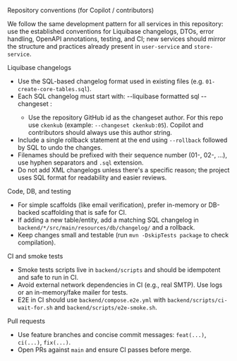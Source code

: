 Repository conventions (for Copilot / contributors)

We follow the same development pattern for all services in this repository: use the established conventions for Liquibase changelogs, DTOs, error handling, OpenAPI annotations, testing, and CI; new services should mirror the structure and practices already present in `user-service` and `store-service`.

Liquibase changelogs
- Use the SQL-based changelog format used in existing files (e.g. `01-create-core-tables.sql`).
- Each SQL changelog must start with:
  --liquibase formatted sql
  --changeset <author>:<id>
  - Use the repository GitHub id as the changeset author. For this repo use `ckenkub` (example: `--changeset ckenkub:05`). Copilot and contributors should always use this author string.
- Include a single rollback statement at the end using `--rollback` followed by SQL to undo the changes.
- Filenames should be prefixed with their sequence number (01-, 02-, ...), use hyphen separators and `.sql` extension.
- Do not add XML changelogs unless there's a specific reason; the project uses SQL format for readability and easier reviews.

Code, DB, and testing
- For simple scaffolds (like email verification), prefer in-memory or DB-backed scaffolding that is safe for CI.
- If adding a new table/entity, add a matching SQL changelog in `backend/*/src/main/resources/db/changelog/` and a rollback.
- Keep changes small and testable (run `mvn -DskipTests package` to check compilation).

CI and smoke tests
- Smoke tests scripts live in `backend/scripts` and should be idempotent and safe to run in CI.
- Avoid external network dependencies in CI (e.g., real SMTP). Use logs or an in-memory/fake mailer for tests.
- E2E in CI should use `backend/compose.e2e.yml` with `backend/scripts/ci-wait-for.sh` and `backend/scripts/e2e-smoke.sh`.

Pull requests
- Use feature branches and concise commit messages: `feat(...)`, `ci(...)`, `fix(...)`.
- Open PRs against `main` and ensure CI passes before merge.
